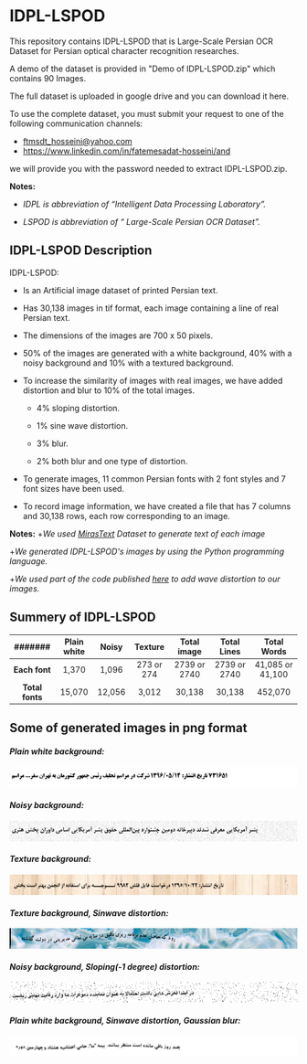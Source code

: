 # IDPL-LSPOD
This repository contains IDPL-LSPOD that is Large-Scale Persian OCR Dataset for Persian optical character recognition researches.

A demo of the dataset is provided in "Demo of IDPL-LSPOD.zip" which contains 90 Images.

The full dataset is uploaded in google drive and you can download it here.

To use the complete dataset, you must submit your request to one of the following communication channels:
 + ftmsdt_hosseini@yahoo.com 
 + https://www.linkedin.com/in/fatemesadat-hosseini/and 

we will provide you with the password needed to extract IDPL-LSPOD.zip.

**Notes:**
 + *IDPL is abbreviation of “Intelligent Data Processing Laboratory”.*

 + *LSPOD is abbreviation of “ Large-Scale Persian OCR Dataset”.*

## IDPL-LSPOD Description
IDPL-LSPOD:
+ Is an Artificial image dataset of printed Persian text.

+ Has 30,138 images in tif format, each image containing a line of real Persian text.

+ The dimensions of the images are 700 x 50 pixels.

+ 50% of the images are generated with a white background, 40% with a noisy background and 10% with a textured background.
 
+ To increase the similarity of images with real images, we have added distortion and blur to 10% of the total images.
  + 4% sloping distortion.
  
  + 1% sine wave distortion.
 
  + 3% blur.
  
  + 2% both blur and one type of distortion.
  
+ To generate images, 11 common Persian fonts with 2 font styles and 7 font sizes have been used.

+ To record image information, we have created a file that has 7 columns and 30,138 rows, each row corresponding to an image.
 
**Notes:**
 +*We used [MirasText](https://github.com/miras-tech/MirasText/tree/master/MirasText) Dataset to generate text of each image*

 +*We generated IDPL-LSPOD's images by using the Python programming language.*

 +*We used part of the code published [here](https://github.com/Belval/TextRecognitionDataGenerator) to add wave distortion to our images.*
## Summery of IDPL-LSPOD
|#######| **Plain white** | **Noisy** | **Texture** | **Total image**| **Total Lines** | **Total Words** |
:-:|:-:|:-:|:-:|:-:|:-:|:-:
| **Each font** | 1,370 | 1,096 | 273 or 274 | 2739 or 2740 | 2739 or 2740 | 41,085 or 41,100 |
| **Total fonts** | 15,070 | 12,056 | 3,012 | 30,138 | 30,138 | 452,070 |

## Some of generated images in png format
#### *Plain white background:*
![](images/16475.png)
#### *Noisy background:*
![](images/08252.png)
#### *Texture background:*
![](images/08230.png)
#### *Texture background, Sinwave distortion:*
![](images/05044.png)
#### *Noisy background, Sloping(-1 degree) distortion:*
![](images/21991.png)
#### *Plain white background, Sinwave distortion, Gaussian blur:*
![](images/14770.png)
